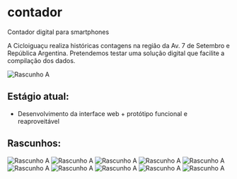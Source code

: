 # contador
Contador digital para smartphones

A Cicloiguaçu realiza históricas contagens na região da Av. 7 de Setembro e República Argentina.
Pretendemos testar uma solução digital que facilite a compilação dos dados.

![Rascunho A](docs/20.png)


## Estágio atual:
- Desenvolvimento da interface web + protótipo funcional e reaproveitável

## Rascunhos:
![Rascunho A](docs/30.png)
![Rascunho A](docs/31.png)
![Rascunho A](docs/23.png)
![Rascunho A](docs/22.png)
![Rascunho A](docs/15.png)
![Rascunho A](docs/01.png)
![Rascunho A](docs/02.png)
![Rascunho A](docs/03.png)
![Rascunho A](docs/04.png)
![Rascunho A](docs/22.png)
